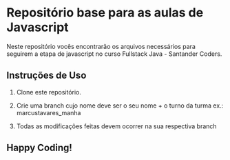 # Repositório base para as aulas de Javascript

Neste repositório vocês encontrarão os arquivos necessários para seguirem
a etapa de javascript no curso Fullstack Java - Santander Coders.

## Instruções de Uso

1. Clone este repositório.

2. Crie uma branch cujo nome deve ser o seu nome + o turno da turma ex.: marcustavares_manha

3. Todas as modificações feitas devem ocorrer na sua respectiva branch


## Happy Coding!